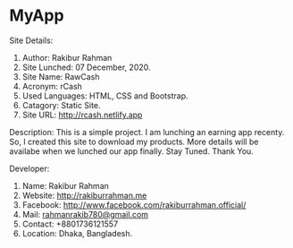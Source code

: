 # MyApp

Site Details:
1. Author: Rakibur Rahman
2. Site Lunched: 07 December, 2020.
3. Site Name: RawCash
4. Acronym: rCash
5. Used Languages: HTML, CSS and Bootstrap.
6. Catagory: Static Site.
7. Site URL: http://rcash.netlify.app

Description:
This is a simple project. I am lunching an earning app recenty.
So, I created this site to download my products. More details will be availabe when we lunched our app finally. Stay Tuned. Thank You. 

Developer:
1. Name: Rakibur Rahman
2. Website: http://rakiburrahman.me
3. Facebook: http://www.facebook.com/rakiburrahman.official/
4. Mail: rahmanrakib780@gmail.com
5. Contact: +8801736121557
6. Location: Dhaka, Bangladesh.
